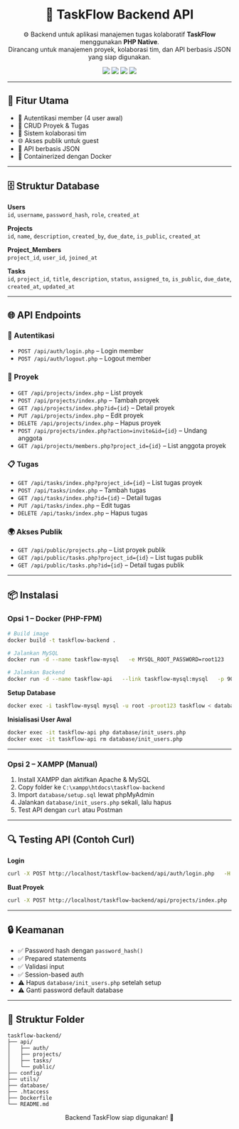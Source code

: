 <h1 align="center">📌 TaskFlow Backend API</h1>
<p align="center">
  ⚙️ Backend untuk aplikasi manajemen tugas kolaboratif <strong>TaskFlow</strong> menggunakan <strong>PHP Native</strong>.<br>
  Dirancang untuk manajemen proyek, kolaborasi tim, dan API berbasis JSON yang siap digunakan.
</p>

<p align="center">
  <img src="https://img.shields.io/badge/Language-PHP-blue?style=flat-square" />
  <img src="https://img.shields.io/badge/Database-MySQL-orange?style=flat-square" />
  <img src="https://img.shields.io/badge/Docker-Ready-green?style=flat-square" />
  <img src="https://img.shields.io/badge/Status-Stable-brightgreen?style=flat-square" />
</p>

---

## 🚀 Fitur Utama
- 🔑 Autentikasi member (4 user awal)
- 📂 CRUD Proyek & Tugas
- 👥 Sistem kolaborasi tim
- 🌐 Akses publik untuk guest
- 📡 API berbasis JSON
- 🐳 Containerized dengan Docker

---

## 🗄 Struktur Database
**Users**  
`id`, `username`, `password_hash`, `role`, `created_at`  

**Projects**  
`id`, `name`, `description`, `created_by`, `due_date`, `is_public`, `created_at`  

**Project_Members**  
`project_id`, `user_id`, `joined_at`  

**Tasks**  
`id`, `project_id`, `title`, `description`, `status`, `assigned_to`, `is_public`, `due_date`, `created_at`, `updated_at`

---

## 🌐 API Endpoints
### 🔐 Autentikasi
- `POST /api/auth/login.php` – Login member
- `POST /api/auth/logout.php` – Logout member

### 📂 Proyek
- `GET /api/projects/index.php` – List proyek
- `POST /api/projects/index.php` – Tambah proyek
- `GET /api/projects/index.php?id={id}` – Detail proyek
- `PUT /api/projects/index.php` – Edit proyek
- `DELETE /api/projects/index.php` – Hapus proyek
- `POST /api/projects/index.php?action=invite&id={id}` – Undang anggota
- `GET /api/projects/members.php?project_id={id}` – List anggota proyek

### 📋 Tugas
- `GET /api/tasks/index.php?project_id={id}` – List tugas proyek
- `POST /api/tasks/index.php` – Tambah tugas
- `GET /api/tasks/index.php?id={id}` – Detail tugas
- `PUT /api/tasks/index.php` – Edit tugas
- `DELETE /api/tasks/index.php` – Hapus tugas

### 🌍 Akses Publik
- `GET /api/public/projects.php` – List proyek publik
- `GET /api/public/tasks.php?project_id={id}` – List tugas publik
- `GET /api/public/tasks.php?id={id}` – Detail tugas publik

---

## 📦 Instalasi
### Opsi 1 – Docker (PHP-FPM)
```bash
# Build image
docker build -t taskflow-backend .

# Jalankan MySQL
docker run -d --name taskflow-mysql   -e MYSQL_ROOT_PASSWORD=root123   -e MYSQL_DATABASE=taskflow   -p 3306:3306 mysql:8.0

# Jalankan Backend
docker run -d --name taskflow-api   --link taskflow-mysql:mysql   -p 9000:9000 taskflow-backend
```

**Setup Database**
```bash
docker exec -i taskflow-mysql mysql -u root -proot123 taskflow < database/setup.sql
```

**Inisialisasi User Awal**
```bash
docker exec -it taskflow-api php database/init_users.php
docker exec -it taskflow-api rm database/init_users.php
```

---

### Opsi 2 – XAMPP (Manual)
1. Install XAMPP dan aktifkan Apache & MySQL  
2. Copy folder ke `C:\xampp\htdocs\taskflow-backend`  
3. Import `database/setup.sql` lewat phpMyAdmin  
4. Jalankan `database/init_users.php` sekali, lalu hapus  
5. Test API dengan `curl` atau Postman

---

## 🔍 Testing API (Contoh Curl)
**Login**
```bash
curl -X POST http://localhost/taskflow-backend/api/auth/login.php   -H "Content-Type: application/json"   -d '{"username":"lovind","password":"password123"}'
```

**Buat Proyek**
```bash
curl -X POST http://localhost/taskflow-backend/api/projects/index.php   -H "Content-Type: application/json"   -d '{"name":"Website Redesign","description":"Redesign company website","is_public":true}'
```

---

## 🔒 Keamanan
- ✅ Password hash dengan `password_hash()`
- ✅ Prepared statements
- ✅ Validasi input
- ✅ Session-based auth
- ⚠️ Hapus `database/init_users.php` setelah setup
- ⚠️ Ganti password default database

---

## 📂 Struktur Folder
```
taskflow-backend/
├── api/
│   ├── auth/
│   ├── projects/
│   ├── tasks/
│   └── public/
├── config/
├── utils/
├── database/
├── .htaccess
├── Dockerfile
└── README.md
```

<p align="center">Backend TaskFlow siap digunakan! 🚀</p>
